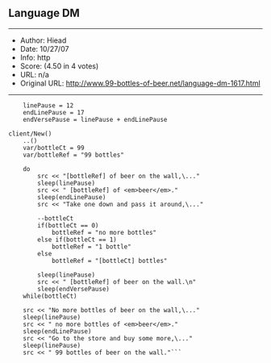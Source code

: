 
## Language DM ##
---
- Author: Hiead
- Date: 10/27/07
- Info: http
- Score:  (4.50 in 4 votes)
- URL: n/a
- Original URL: http://www.99-bottles-of-beer.net/language-dm-1617.html
---

```var/const
	linePause = 12
	endLinePause = 17
	endVersePause = linePause + endLinePause

client/New()
	..()
	var/bottleCt = 99
	var/bottleRef = "99 bottles"
	
	do
		src << "[bottleRef] of beer on the wall,\..."
		sleep(linePause)
		src << " [bottleRef] of <em>beer</em>."
		sleep(endLinePause)
		src << "Take one down and pass it around,\..."
		
		--bottleCt
		if(bottleCt == 0)
			bottleRef = "no more bottles"
		else if(bottleCt == 1)
			bottleRef = "1 bottle"
		else
			bottleRef = "[bottleCt] bottles"
			
		sleep(linePause)
		src << " [bottleRef] of beer on the wall.\n"
		sleep(endVersePause)
	while(bottleCt)
	
	src << "No more bottles of beer on the wall,\..."
	sleep(linePause)
	src << " no more bottles of <em>beer</em>."
	sleep(endLinePause)
	src << "Go to the store and buy some more,\..."
	sleep(linePause)
	src << " 99 bottles of beer on the wall."```